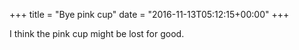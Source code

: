 +++
title = "Bye pink cup"
date = "2016-11-13T05:12:15+00:00"
+++

I think the pink cup might be lost for good.
			